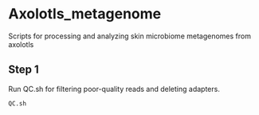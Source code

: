 # Axolotls_metagenome
Scripts for processing and analyzing skin microbiome metagenomes from axolotls

## Step 1
Run QC.sh for filtering poor-quality reads and deleting adapters.

    QC.sh
